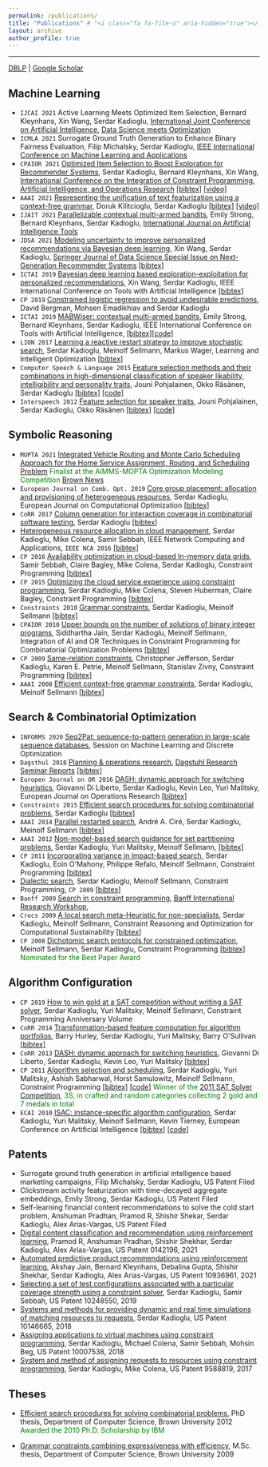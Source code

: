 ```yaml
---
permalink: /publications/
title: "Publications" # "<i class="fa fa-file-o" aria-hidden="true"></i> <i class="fa fa-file-text-o" aria-hidden="true"></i> <i class="fa fa-file-pdf-o" aria-hidden="true"></i> <i class="fa fa-file-text" aria-hidden="true"></i> <i class="fa fa-file" aria-hidden="true"></i> <i class="fa fa-files-o" aria-hidden="true"></i> 
layout: archive
author_profile: true
---
```


---

<a href="https://dblp.org/pid/35/5878.html"><i class="fa fa-link" aria-hidden="true"></i> DBLP</a>  \| [<a href="https://scholar.google.com/citations?user=tOgYtHkAAAAJ"><i class="fas fa-fw fa-graduation-cap"></i> Google Scholar</a>](https://scholar.google.com/citations?user=tOgYtHkAAAAJ&hl=en)


## Machine Learning
* `IJCAI 2021` Active Learning Meets Optimized Item Selection, Bernard Kleynhans, Xin Wang, Serdar Kadioglu, [International Joint Conference on Artificial Intelligence](https://ijcai-21.org/), [Data Science meets Optimization](https://sites.google.com/view/ijcai2021dso)
* `ICMLA 2021` Surrogate Ground Truth Generation to Enhance Binary Fairness Evaluation, Filip Michalsky, Serdar Kadioglu, [IEEE International Conference on Machine Learning and Applications](https://www.icmla-conference.org/icmla21/)
* `CPAIOR 2021` [Optimized Item Selection to Boost Exploration for Recommender Systems](https://link.springer.com/chapter/10.1007/978-3-030-78230-6_27), Serdar Kadioglu, Bernard Kleynhans, Xin Wang, [International Conference on the Integration of Constraint Programming, Artificial Intelligence, and Operations Research](https://cpaior2021.dbai.tuwien.ac.at/) [[bibtex]](https://dblp.org/rec/conf/cpaior/KadiogluKW21.html?view=bibtex) [[video]](https://www.youtube.com/watch?v=akMsTAh9ed8&t=1s)
* `AAAI 2021` [Representing the unification of text featurization using a context-free grammar](https://ojs.aaai.org/index.php/AAAI/article/view/17814), Doruk Kilitcioglu, Serdar Kadioglu [[bibtex]](https://dblp.org/rec/conf/aaai/KilitciogluK21.html?view=bibtex) [[video]](https://slideslive.com/38951112/representing-the-unification-of-text-featurization-using-a-contextfree-grammar?ref=account-folder-75501-folders)
* `IJAIT 2021` [Parallelizable contextual multi-armed bandits](https://www.worldscientific.com/doi/10.1142/S0218213021500214), Emily Strong, Bernard Kleynhans, Serdar Kadioglu, [International Journal on Artificial Intelligence Tools](https://www.worldscientific.com/worldscinet/ijait) 
* `JDSA 2021` [Modeling  uncertainty  to improve personalized recommendations via Bayesian deep learning](https://link.springer.com/article/10.1007/s41060-020-00241-1), Xin Wang, Serdar Kadioglu, [Springer Journal of Data Science Special Issue on Next-Generation Recommender Systems](https://www.springer.com/journal/41060) [[bibtex]](https://link.springer.com/article/10.1007/s41060-020-00241-1#citeas)
* `ICTAI 2019` [Bayesian deep learning based exploration-exploitation for personalized recommendations](https://ieeexplore.ieee.org/document/8995445), Xin Wang, Serdar Kadioglu, IEEE International Conference on Tools with Artificial Intelligence [[bibtex]](https://dblp.org/rec/conf/ictai/WangK19.html?view=bibtex)
* `CP 2019` [Constrained logistic regression to avoid undesirable predictions](https://cp2019.a4cp.org/accepted_abstracts.html), David Bergman, Mohsen Emadikhiav and Serdar Kadioglu
* `ICTAI 2019` [MABWiser: contextual multi-armed bandits](https://ieeexplore.ieee.org/document/8995418), Emily Strong, Bernard Kleynhans, Serdar Kadioglu, IEEE International Conference on Tools with Artificial Intelligence, [[bibtex]](https://dblp.org/rec/conf/ictai/StrongKK19.html?view=bibtex)[[code]](https://github.com/fmr-llc/mabwiser)
* `LION 2017` [Learning a reactive restart strategy to improve stochastic search](https://link.springer.com/chapter/10.1007/978-3-319-69404-7_8), Serdar Kadioglu, Meinolf Sellmann, Markus Wager, Learning and Intelligent Optimization [[bibtex]](https://dblp.org/rec/conf/lion/KadiogluSW17.html?view=bibtex)
* `Computer Speech & Language 2015` [Feature selection methods and their combinations in high-dimensional classification of speaker likability, intelligibility and personality traits](https://www.sciencedirect.com/science/article/abs/pii/S0885230813001113), Jouni Pohjalainen, Okko Räsänen, Serdar Kadioglu [[bibtex]](http://dblp.uni-trier.de/rec/bibtex/journals/csl/PohjalainenRK15) [[code]](https://sites.google.com/site/serdrk/software)
* `Interspeech 2012` [Feature selection for speaker traits](http://users.tkk.fi/~jpohjala/publications/is12stc.pdf), Jouni Pohjalainen, Serdar Kadioglu, Okko Räsänen [[bibtex]](http://dblp.uni-trier.de/rec/bibtex/conf/interspeech/PohjalainenKR12) [[code]](https://sites.google.com/site/serdrk/software)

## Symbolic Reasoning
* `MOPTA 2021` [Integrated Vehicle Routing and Monte Carlo Scheduling Approach for the Home Service Assignment, Routing, and Scheduling Problem](https://arxiv.org/abs/2106.16176) <span style="color:green">Finalist at the AIMMS-MOPTA Optimization Modeling Competition</span> [Brown News](http://cs.brown.edu/news/2021/08/11/brown-cs-team-takes-third-place-thirteenth-modeling-and-optimization-competition/)
* `European Journal on Comb. Opt. 2019` [Core group placement: allocation and provisioning of heterogeneous resources](https://link.springer.com/article/10.1007/s13675-018-0095-9), Serdar Kadioglu, European Journal on Computational Optimization [[bibtex]](https://dblp.org/rec/journals/ejco/Kadioglu19.html?view=bibtex)
* `CoRR 2017` [Column generation for interaction coverage in combinatorial software testing](https://arxiv.org/abs/1712.07081), Serdar Kadioglu [[bibtex]](https://dblp.org/rec/journals/corr/abs-1712-07081.html?view=bibtex)
* [Heterogeneous resource allocation in cloud management](http://ieeexplore.ieee.org/document/7778589/), Serdar Kadioglu, Mike Colena, Samir Sebbah, IEEE Network Computing and Applications, `IEEE NCA 2016` [[bibtex]](http://dblp.uni-trier.de/rec/bibtex/conf/nca/KadiogluCS16)
*  `CP 2016` [Availability optimization in cloud-based In-memory data grids](http://link.springer.com/chapter/10.1007%2F978-3-319-44953-1_42), Samir Sebbah, Claire Bagley, Mike Colena, Serdar Kadioglu, Constraint Programming [[bibtex]](http://dblp.uni-trier.de/rec/bibtex/conf/cp/SebbahBCK16)
* `CP 2015` [Optimizing the cloud service experience using constraint programming](http://link.springer.com/chapter/10.1007%2F978-3-319-23219-5_43), Serdar Kadioglu, Mike Colena, Steven Huberman, Claire Bagley, Constraint Programming [[bibtex]](http://dblp.uni-trier.de/rec/bibtex/conf/cp/KadiogluCHB15)
* `Constraints 2010` [Grammar constraints](https://link.springer.com/article/10.1007/s10601-009-9073-4), Serdar Kadioglu, Meinolf Sellmann [[bibtex]](http://dblp.uni-trier.de/rec/bibtex/journals/constraints/KadiogluS10)
* `CPAIOR 2010` [Upper bounds on the number of solutions of binary integer programs](https://link.springer.com/chapter/10.1007/978-3-642-13520-0_24), Siddhartha Jain, Serdar Kadioglu, Meinolf Sellmann, Integration of AI and OR Techniques in Constraint Programming for Combinatorial Optimization Problems [[bibtex]](http://dblp.uni-trier.de/rec/bibtex/conf/cpaior/JainKS10)
* `CP 2009` [Same-relation constraints](https://link.springer.com/chapter/10.1007%2F978-3-642-04244-7_38), Christopher Jefferson, Serdar Kadioglu, Karen E. Petrie, Meinolf Sellmann, Stanislav Zivny, Constraint Programming [[bibtex]](http://dblp.uni-trier.de/rec/bibtex/conf/cp/JeffersonKPSZ09)
* `AAAI 2008` [Efficient context-free grammar constraints](http://www.aaai.org/Papers/AAAI/2008/AAAI08-049.pdf), Serdar Kadioglu, Meinolf Sellmann [[bibtex]](http://dblp.uni-trier.de/rec/bibtex/conf/aaai/KadiogluS08)


## Search & Combinatorial Optimization
* `INFORMS 2020` [Seq2Pat: sequence-to-pattern generation in large-scale sequence databases](http://meetings2.informs.org/wordpress/annual2020/), Session on Machine Learning and Discrete Optimization
* `Dagsthul 2018` [Planning & operations research](https://drops.dagstuhl.de/opus/volltexte/2018/9289/pdf/dagrep_v008_i002_p026_18071.pdf), [Dagstuhl Research Seminar Reports](https://www.dagstuhl.de/en/program/calendar/motivationstext/?semnr=18071) [[bibtex]](https://dblp.org/rec/journals/dagstuhl-reports/BeckMRH18.html?view=bibtex)
* `Europen Journal on OR 2016` [DASH: dynamic approach for switching heuristics](http://link.springer.com/article/10.1007%2Fs10601-015-9211-0), Giovanni Di Liberto, Serdar Kadioglu, Kevin Leo, Yuri Malitsky, European Journal on Operations Research [[bibtex]](http://dblp.uni-trier.de/rec/bibtex/journals/eor/LibertoKLM16)
* `Constraints 2015` [Efficient search procedures for solving combinatorial problems](http://link.springer.com/article/10.1007%2Fs10601-015-9211-0), Serdar Kadioglu [[bibtex]](http://dblp.uni-trier.de/rec/bibtex/journals/constraints/Kadioglu15)
* `AAAI 2014` [Parallel restarted search](https://www.aaai.org/ocs/index.php/AAAI/AAAI14/paper/viewFile/8597/8509), André A. Ciré, Serdar Kadioglu, Meinolf Sellmann [[bibtex]](http://dblp.uni-trier.de/rec/bibtex/conf/aaai/CireKS14)
* `AAAI 2012` [Non-model-based search guidance for set partitioning problems](http://www.aaai.org/ocs/index.php/AAAI/AAAI12/paper/view/5082), Serdar Kadioglu, Yuri Malitsky, Meinolf Sellmann,  [[bibtex]](http://dblp.uni-trier.de/rec/bibtex/conf/aaai/KadiogluMS12)
* `CP 2011` [Incorporating variance in impact-based search](https://link.springer.com/chapter/10.1007/978-3-642-23786-7_36), Serdar Kadioglu, Eoin O'Mahony, Philippe Refalo, Meinolf Sellmann, Constraint Programming [[bibtex]](http://dblp.uni-trier.de/rec/bibtex/conf/cp/KadiogluORS11)
* [Dialectic search](https://link.springer.com/chapter/10.1007/978-3-642-04244-7_39), Serdar Kadioglu, Meinolf Sellmann, Constraint Programming, `CP 2009` [[bibtex]](http://dblp.uni-trier.de/rec/bibtex/conf/cp/KadiogluS09)
* `Banff 2009` [Search in constraint programming](https://www.birs.ca/workshops/2009/09w5125/report09w5125.pdf), [Banff International Research Workshop](https://www.birs.ca/events/2009/5-day-workshops/09w5125), 
* `Crocs 2009` [A local search meta-Heuristic for non-specialists](http://www.computational-sustainability.org/crocs09/papers/kadioglu-crocs09.pdf), Serdar Kadioglu, Meinolf Sellmann, Constraint Reasoning and Optimization for Computational Sustainability [[bibtex]](https://scholar.googleusercontent.com/citations?view_op=export_citations&user=tOgYtHkAAAAJ&s=tOgYtHkAAAAJ:UeHWp8X0CEIC&citsig=AMstHGQAAAAAWAk8WmI6V5Rczo_KCQHRd3ICDHpfdscW&hl=en&cit_fmt=0)
* `CP 2008` [Dichotomic search protocols for constrained optimization](https://link.springer.com/chapter/10.1007%2F978-3-540-85958-1_17), Meinolf Sellmann, Serdar Kadioglu, Constraint Programming [[bibtex]](http://dblp.uni-trier.de/rec/bibtex/conf/cp/SellmannK08) <span style="color:green">Nominated for the Best Paper Award</span>

## Algorithm Configuration
* `CP 2019` [How to win gold at a SAT competition without writing a SAT solver](https://freuder.files.wordpress.com/2019/09/2011-freuder-algorithm-selection-and-scheduling.pdf), Serdar Kadioglu, Yuri Malitsky, Meinolf Sellmann, Constraint Programming Anniversary Volume
* `CoRR 2014` [Transformation-based feature computation for algorithm portfolios](http://arxiv.org/abs/1401.2474), Barry Hurley, Serdar Kadioglu, Yuri Malitsky, Barry O'Sullivan [[bibtex]](http://dblp.uni-trier.de/rec/bibtex/journals/corr/0001KMO14)
* `CoRR 2013` [DASH: dynamic approach for switching heuristics](http://arxiv.org/abs/1307.4689), Giovanni Di Liberto, Serdar Kadioglu, Kevin Leo, Yuri Malitsky [[bibtex]](http://dblp.uni-trier.de/rec/bibtex/journals/corr/LibertoKLM13)
* `CP 2011` [Algorithm selection and scheduling](https://link.springer.com/chapter/10.1007/978-3-642-23786-7_35), Serdar Kadioglu, Yuri Malitsky, Ashish Sabharwal, Horst Samulowitz, Meinolf Sellmann, Constraint Programming [[bibtex]](http://dblp.uni-trier.de/rec/bibtex/conf/cp/KadiogluMSSS11) [[code]](https://sites.google.com/site/serdrk/software) <span style="color:green">Winner of the [2011 SAT Solver Competition](http://www.satcompetition.org/2011/), 3S, in crafted and random categories collecting 2 gold and 7 medals in total</span>
* `ECAI 2010` [ISAC: instance-specific algorithm configuration](http://www.booksonline.iospress.nl/Content/View.aspx?piid=17848), Serdar Kadioglu, Yuri Malitsky, Meinolf Sellmann, Kevin Tierney, European Conference on Artificial Intelligence [[bibtex]](http://dblp.uni-trier.de/rec/bibtex/conf/ecai/KadiogluMST10) [[code]](https://sites.google.com/site/serdrk/software)

## Patents

* Surrogate ground truth generation in artificial intelligence based marketing campaigns, Filip Michalsky, Serdar Kadioglu, US Patent Filed
* Clickstream activity featurization with time-decayed aggregate embeddings, Emily Strong, Serdar Kadioglu, US Patent Filed
* Self-learning financial content recommendations to solve the cold start problem, Anshuman Pradhan, Pramod R, Shishir Shekar, Serdar Kadioglu, Alex Arias-Vargas, US Patent Filed
* [Digital content classification and recommendation using reinforcement learning](https://patentimages.storage.googleapis.com/b9/73/ac/42c55bb5d0338e/US20210142196A1.pdf), Pramod R, Anshuman Pradhan, Shishir Shekhar, Serdar Kadioglu, Alex Arias-Vargas, US Patent 0142196, 2021
* [Automated predictive product recommendations using reinforcement learning](https://patentimages.storage.googleapis.com/be/b5/40/0e6badc27969a6/US10936961.pdf), Akshay Jain, Bernard Kleynhans, Debalina Gupta, Shishir Shekhar, Serdar Kadioglu, Alex Arias-Vargas, US Patent 10936961, 2021
* [Selecting a set of test configurations associated with a particular coverage strength using a constraint solver](https://patentimages.storage.googleapis.com/fb/54/22/796b7130833b04/US10248550.pdf), Serdar Kadioglu, Samir Sebbah, US Patent 10248550, 2019
* [Systems and methods for providing dynamic and real time simulations of matching resources to requests](http://patft.uspto.gov/netacgi/nph-Parser?Sect1=PTO2&Sect2=HITOFF&u=%2Fnetahtml%2FPTO%2Fsearch-adv.htm&r=1&p=1&f=G&l=50&d=PTXT&S1=10146665.PN.&OS=PN/10146665&RS=PN/10146665), Serdar Kadioglu, US Patent 10146665, 2018
* [Assigning applications to virtual machines using constraint programming](https://patentimages.storage.googleapis.com/e0/38/74/836808e308893c/US10007538.pdf), Serdar Kadioglu, Michael Colena, Samir Sebbah, Mohsin Beg, US Patent 10007538, 2018
* [System and method of assigning requests to resources using constraint programming](https://patentimages.storage.googleapis.com/b0/01/91/a8b561767bc476/US9588819.pdf), Serdar Kadioglu, Mike Colena, US Patent 9588819, 2017 

[comment]: # (http://patft.uspto.gov/netacgi/nph-Parser?Sect1=PTO2&Sect2=HITOFF&u=%2Fnetahtml%2FPTO%2Fsearch-adv.htm&r=1&p=1&f=G&l=50&d=PTXT&S1=10007538.PN.&OS=PN/10007538&RS=PN/10007538)

[comment]: # (http://patft.uspto.gov/netacgi/nph-Parser?Sect1=PTO2&Sect2=HITOFF&p=1&u=%2Fnetahtml%2FPTO%2Fsearch-bool.html&r=25&f=G&l=50&co1=AND&d=PTXT&s1=kadioglu&OS=kadioglu&RS=kadioglu)

[comment]: # (http://patft.uspto.gov/netacgi/nph-Parser?Sect1=PTO2&Sect2=HITOFF&p=1&u=%2Fnetahtml%2FPTO%2Fsearch-bool.html&r=1&f=G&l=50&co1=AND&d=PTXT&s1=kadioglu&OS=kadioglu&RS=kadioglu)

## Theses

* [Efficient search procedures for solving combinatorial problems](http://www.cs.brown.edu/research/pubs/theses/phd/2012/kadioglu.pdf), PhD thesis, Department of Computer Science, Brown University 2012 <span style="color:green">Awarded the 2010 Ph.D. Scholarship by IBM</span>

* [Grammar constraints combining expressiveness with efficiency](http://www.cs.brown.edu/research/pubs/theses/masters/2009/kadioglu.pdf), M.Sc. thesis, Department of Computer Science, Brown University 2009

